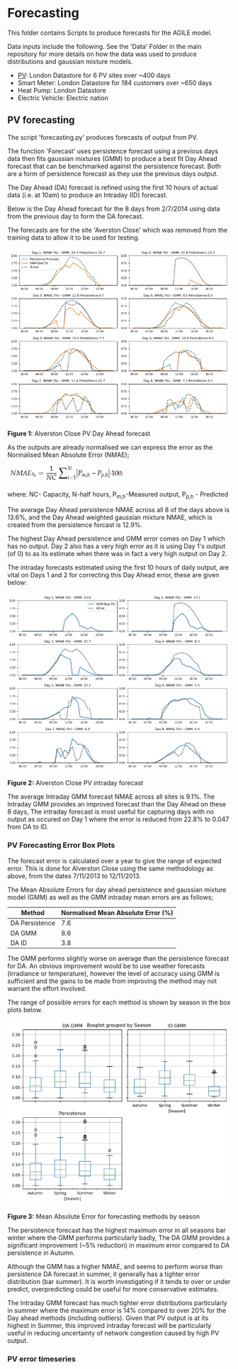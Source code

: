 # Forecasting

This folder contains Scripts to produce forecasts for the AGILE model.

Data inputs include the following. See the 'Data' Folder in the main repository for more details
on how the data was used to produce distributions and gaussian mixture models.
- [PV](#pv-forecasting): London Datastore for 6 PV sites over ~400 days
- Smart Meter: London Datastore for 184 customers over ~650 days
- Heat Pump: London Datastore 
- Electric Vehicle: Electric nation

## PV forecasting

The script 'forecasting.py' produces forecasts of output from PV.

The function 'Forecast' uses persistence forecast using a previous days data then fits gaussian mixtures (GMM) to produce a best fit Day Ahead forecast that 
can be benchmarked against the persistence forecast. Both are a form of persistence forecast as they use the previous days output.

The Day Ahead (DA) forecast is refined using the first 10 hours of actual data (i.e. at 10am) to produce an Intraday (ID) forecast.

Below is the Day Ahead forecast for the 8 days from 2/7/2014 using data from the previous day to form the DA forecast. 

The forecasts are for the site 'Averston Close' which was removed from the training data to allow it to be used for testing.

![Day Ahead](Day_Ahead.png)

**Figure 1:** Alverston Close PV Day Ahead forecast 

As the outputs are already normalised we can express the error as the Normalised Mean Absolute Error (NMAE);

![NMAE](nmae.png)

where: NC- Capacity, N-half hours, P<sub>m,h</sub>-Measured output, P<sub>p,h</sub> - Predicted

The average Day Ahead persistence NMAE across all 8 of the days above is 13.6%, and the Day Ahead weighted gaussian mixture NMAE, which is created from the persistence forcast is 12.9%.


The highest Day Ahead persistence and GMM error comes on Day 1 which has no output. Day 2 also has a very high error as it is using Day 1's output (of 0) to as its estimate when there was in fact a very high output on Day 2.

The intraday forecasts estimated using the first 10 hours of daily output, are vital on Days 1 and 2 for correcting this Day Ahead error, these are given below:

![Intraday](Intraday.png)

**Figure 2:** Alverston Close PV intraday forecast

The average Intraday GMM forecast NMAE across all sites is 9.1%. The Intraday GMM provides an improved forecast than the Day Ahead on these 8 days,
The intraday forecast is most useful for capturing days with no output as occured on Day 1 where the error is reduced from 22.8% to 0.047 from DA to ID.

### PV Forecasting Error Box Plots

The forecast error is calculated over a year to give the range of expected error. This is done for Alverston Close using the same methodology as above, from the dates 7/11/2013 to 12/11/2013.

The Mean Absolute Errors for day ahead persistence and gaussian mixture model (GMM) as well as the GMM intraday mean errors are as follows;

Method | Normalised Mean Absolute Error (%)
-------|--------------------
DA Persistence| 7.6
DA GMM| 8.6
DA ID|3.8

The GMM performs slightly worse on average than the persistence forecast for DA. An obvious improvement would be to use weather forecasts (irradiance or temperature), however the level of accuracy using GMM is sufficient and the gains to be made from improving the method may not warrant the effort involved.

The range of possible errors for each method is shown by season in the box plots below. 

![Intraday](box_plots.png)

**Figure 3:** Mean Absolute Error for forecasting methods by season

The persistence forecast has the highest maximum error in all seasons bar winter where the GMM performs particularly badly, The DA GMM provides a significant improvement (~5% reduction) in maximum error compared to DA persistence in Autumn.

Although the GMM has a higher NMAE, and seems to perform worse than persistence DA forecast in summer, it generally has a tighter error distribution (bar summer). It is worth investigating if it tends to over or under predict, overpredicting could be useful for more conservative estimates. 

The Intraday GMM forecast has much tighter error distributions particularly in summer where the maximum error is 14% compared to over 20% for the Day ahead methods (including outliers). Given that PV output is at its highest in Summer, this improved intraday forecast will be particularly useful in reducing uncertainty of network congestion caused by high PV output.

### PV error timeseries


